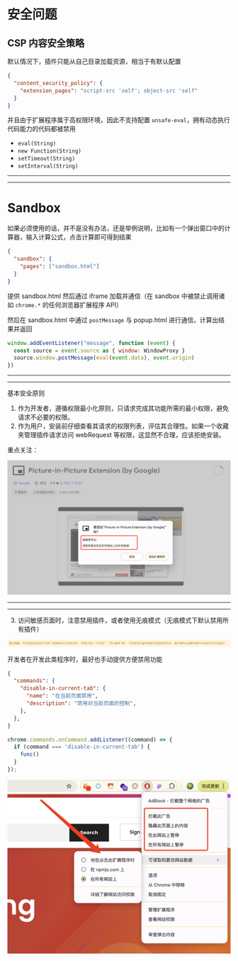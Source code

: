 # 安全问题

## CSP 内容安全策略

默认情况下，插件只能从自己目录加载资源，相当于有默认配置

```json
{
  "content_security_policy": {
    "extension_pages": "script-src 'self'; object-src 'self"
  }
}
```

并且由于扩展程序属于高权限环境，因此不支持配置 `unsafe-eval`，拥有动态执行代码能力的代码都被禁用

- `eval(String)`
- `new Function(String)`
- `setTimeout(String)`
- `setInterval(String)`

---
---

# Sandbox

如果必须使用的话，并不是没有办法，还是举例说明，比如有一个弹出窗口中的计算器，输入计算公式，点击计算即可得到结果

```json
{
  "sandbox": {
    "pages": ["sandbox.html"]
  }
}
```

提供 sandbox.html 然后通过 iframe 加载并通信（在 sandbox 中被禁止调用诸如 `chrome.*` 的任何浏览器扩展程序 API）

然后在 sandbox.html 中通过 `postMessage` 与 popup.html 进行通信，计算出结果并返回

```js
window.addEventListener("message", function (event) {
  const source = event.source as { window: WindowProxy }
  source.window.postMessage(eval(event.data), event.origin)
})
```

---
---

基本安全原则

1. 作为开发者，遵循权限最小化原则，只请求完成其功能所需的最小权限，避免请求不必要的权限。
2. 作为用户，安装前仔细查看其请求的权限列表，评估其合理性。如果一个收藏夹管理插件请求访问 webRequest 等权限，这显然不合理，应该拒绝安装。

重点关注：

<img class="max-h-72" src="../assets/permission.png" />

---
---

3. 访问敏感页面时，注意禁用插件，或者使用无痕模式（无痕模式下默认禁用所有插件）

<img class="max-h-72" src="../assets/warning.png" />

开发者在开发此类程序时，最好也手动提供方便禁用功能

<div class="flex items-start justify-between gap-8">

<div class="flex-1">

```json
{
  "commands": {
    "disable-in-current-tab": {
      "name": "在当前页面禁用",
      "description": "禁用对当前页面的控制",
    },
  },
}
```

```js
chrome.commands.onCommand.addListener((command) => {
  if (command === 'disable-in-current-tab') {
    func()
  }
});
```

</div>

<div class="flex-1">
  <img class="max-h-72" src="../assets/warning-setting.png" />
</div>

</div>



